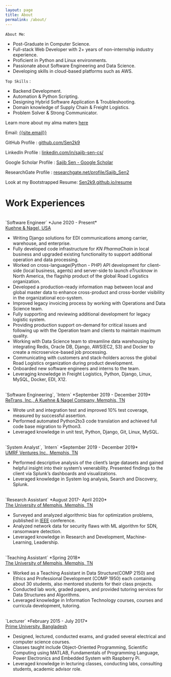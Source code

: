 ```yaml
---
layout: page
title: About
permalink: /about/
---
```

`About Me`:
 - Post-Graduate in Computer Science.
 - Full-stack Web Developer with 2+ years of non-internship industry experience. 
 - Proficient in Python and Linux environments.
 - Passionate about Software Engineering and Data Science. 
 - Developing skills in cloud-based platforms such as AWS.

`Top Skills` : 
 - Backend Development.
 - Automation & Python Scripting.
 - Designing Hybrid Software Application & Troubleshooting.
 - Domain knowledge of Supply Chain & Freight Logistics.
 - Problem Solver & Strong Communicator.


Learn more about my alma maters <a href="{{ site.url }}/educations/">here</a>

Email: <a href="mailto:{{site.email}}?Subject=From Blog Site:">{{site.email}}</a>

GitHub Profile : <a href="https://github.com/Sen2k9" target="_blank">github.com/Sen2k9</a>

LinkedIn Profile : <a href="https://www.linkedin.com/in/sajib-sen-cs/" target="_blank">linkedin.com/in/sajib-sen-cs/</a>

Google Scholar Profile : <a href="https://scholar.google.com/citations?user=cM6n59UAAAAJ&hl=en" target="_blank">Sajib Sen - Google Scholar</a>

ResearchGate Profile : <a href="https://www.researchgate.net/profile/Sajib_Sen2" target="_blank">researchgate.net/profile/Sajib_Sen2</a>

Look at my Bootstrapped Resume: <a href="https://sen2k9.github.io/resume/" target="_blank">Sen2k9.github.io/resume</a>
<br>
# Work Experiences

<br>
`Software Engineer` *June 2020 - Present*<br>
<a href="https://us.kuehne-nagel.com" target="_blank">Kuehne & Nagel, USA</a>

- Writing Django solutions for EDI communications among carrier, warehouse, and enterprise.
- Fully developed code infrastructure for *KN PharmaChain* in local business and upgraded existing functionality to support additional operation and data processing.
- Worked on cross-language(Python - PHP) API development for client-side (local business, agents) and server-side to launch *eTrucknow* in North America, the flagship product of the global Road Logistics organization.
- Developed a production-ready information map between local and global master data to enhance cross-product and cross-border visibility in the organizational eco-system.
- Improved legacy invoicing process by working with Operations and Data Science team.
- Fully supporting and reviewing additional development for legacy logistic system.
- Providing production support on-demand for critical issues and following up with the Operation team and clients to maintain maximum quality.
- Working with Data Science team to streamline data warehousing by integrating Redis, Oracle DB, Django, AWS(EC2, S3) and Docker to create a microservice-based job processing.
- Communicating with customers and stack-holders across the global Road Logistics organization during product development.
- Onboarded new software engineers and interns to the team.
- Leveraging knowledge in Freight Logistics, Python, Django, Linux, MySQL, Docker, EDI, X12.

<br>
`Software Engineering`, `Intern` *September 2019 - December 2019*<br>
<a href="https://us.kuehne-nagel.com" target="_blank">ReTrans, Inc., A Kuehne & Nagel Company, Memphis, TN</a>

- Wrote unit and integration test and improved 10% test coverage, measured by successful assertion.
- Performed automated Python2to3 code translation and achieved full code base migration to Python3.
- Leveraged knowledge in unit test, Python, Django, Git, Linux, MySQL.

<br>                              
`System Analyst`, `Intern` *September 2019 - December 2019*<br>
<a href="http://umrfventures.com/" target="_blank">UMRF Ventures Inc., Memphis, TN</a>

- Performed descriptive analysis of the client’s large datasets and gained helpful insight into their system’s venerability. Presented findings to the client via Splunk’s dashboards and visualizations.
- Leveraged knowledge in System log analysis, Search and Discovery, Splunk.

<br>
`Research Assistant` *August 2017- April 2020*<br>
<a href="https://www.memphis.edu/" target="_blank">The University of Memphis, Memphis, TN</a>

- Surveyed and analyzed algorithmic bias for optimization problems, published in <a href="https://ieeexplore.ieee.org/document/9202789" target="_blank">IEEE</a> conference.
- Analyzed network data for security flaws with ML algorithm for SDN, ransomware detection.
- Leveraged knowledge in Research and Development, Machine-Learning, Leadership.

<br>
`Teaching Assistant` *Spring 2018*<br>
<a href="https://www.memphis.edu/" target="_blank">The University of Memphis, Memphis, TN</a>

- Worked as a Teaching Assistant in Data Structure(COMP 2150) and Ethics and Professional Development (COMP 1950) each containing about 30 students, also mentored students for their class projects.
- Conducted lab work, graded papers, and provided tutoring services for Data Structures and Algorithms.
- Leveraged knowledge in Information Technology courses, courses and curricula development, tutoring.

<br>
`Lecturer` *February 2015 - July 2017*<br>
<a href="https://www.primeuniversity.edu.bd" target="_blank">Prime University, Bangladesh</a>

- Designed, lectured, conducted exams, and graded several electrical and computer science courses.
- Classes taught include Object-Oriented Programming, Scientific Computing using MATLAB, Fundamentals
of Programming Language, Power Electronics and Embedded System with Raspberry Pi.
- Leveraged knowledge in lecturing classes, conducting labs, consulting students, academic advisor role.

